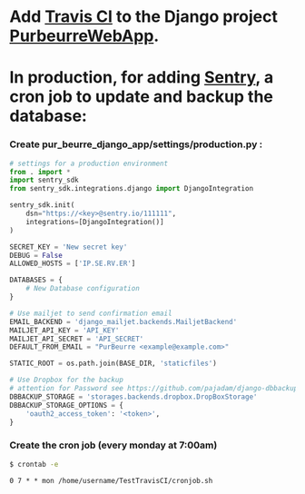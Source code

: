 # Add [Travis CI](https://travis-ci.com/JBthePenguin/TestTravisCI) to the Django project [PurbeurreWebApp](https://github.com/JBthePenguin/PurBeurreWebApp).

# In production, for adding [Sentry](https://sentry.io), a cron job to update and backup the database:

### Create pur_beurre_django_app/settings/production.py :
```python
# settings for a production environment
from . import *
import sentry_sdk
from sentry_sdk.integrations.django import DjangoIntegration

sentry_sdk.init(
    dsn="https://<key>@sentry.io/111111",
    integrations=[DjangoIntegration()]
)

SECRET_KEY = 'New secret key'
DEBUG = False
ALLOWED_HOSTS = ['IP.SE.RV.ER']

DATABASES = {
    # New Database configuration
}

# Use mailjet to send confirmation email
EMAIL_BACKEND = 'django_mailjet.backends.MailjetBackend'
MAILJET_API_KEY = 'API_KEY'
MAILJET_API_SECRET = 'API_SECRET'
DEFAULT_FROM_EMAIL = "PurBeurre <example@example.com>"

STATIC_ROOT = os.path.join(BASE_DIR, 'staticfiles')

# Use Dropbox for the backup
# attention for Password see https://github.com/pajadam/django-dbbackup/commit/a5d167df3466d055844b908c9a0103ec02fce606
DBBACKUP_STORAGE = 'storages.backends.dropbox.DropBoxStorage'
DBBACKUP_STORAGE_OPTIONS = {
    'oauth2_access_token': '<token>',
}
```
### Create the cron job (every monday at 7:00am)
```bash
$ crontab -e
```
```
0 7 * * mon /home/username/TestTravisCI/cronjob.sh
```

